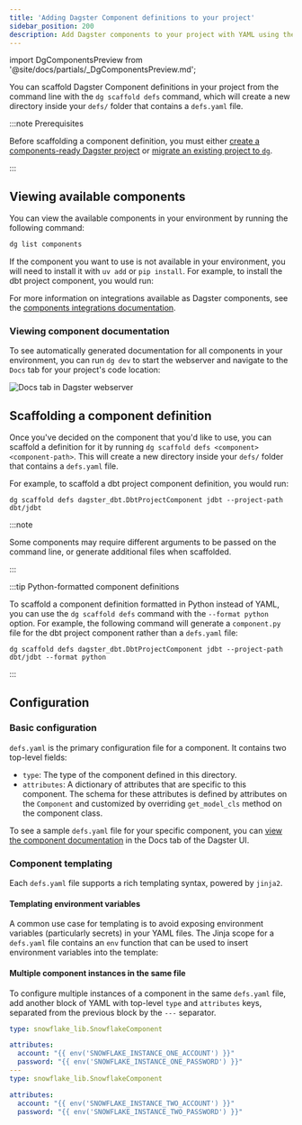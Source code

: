 ```yaml
---
title: 'Adding Dagster Component definitions to your project'
sidebar_position: 200
description: Add Dagster components to your project with YAML using the dg scaffold defs command.
---
```


import DgComponentsPreview from '@site/docs/partials/\_DgComponentsPreview.md';

<DgComponentsPreview />

You can scaffold Dagster Component definitions in your project from the command line with the `dg scaffold defs` command, which will create a new directory inside your `defs/` folder that contains a `defs.yaml` file.

:::note Prerequisites

Before scaffolding a component definition, you must either [create a components-ready Dagster project](/guides/labs/dg/creating-a-project) or [migrate an existing project to `dg`](/guides/labs/dg/incrementally-adopting-dg/migrating-project).

:::

## Viewing available components

You can view the available components in your environment by running the following command:

```bash
dg list components
```

If the component you want to use is not available in your environment, you will need to install it with `uv add` or `pip install`. For example, to install the dbt project component, you would run:

<Tabs groupId="package-manager">
  <TabItem value="uv" label="uv">
    <CliInvocationExample path="docs_snippets/docs_snippets/guides/components/adding-components-to-project/1-uv-add-dbt.txt" />
  </TabItem>
  <TabItem value="pip" label="pip">
    <CliInvocationExample path="docs_snippets/docs_snippets/guides/components/adding-components-to-project/1-pip-add-dbt.txt" />
  </TabItem>
</Tabs>

For more information on integrations available as Dagster components, see the [components integrations documentation](/guides/labs/components/integrations).

### Viewing component documentation

To see automatically generated documentation for all components in your environment, you can run `dg dev` to start the webserver and navigate to the `Docs` tab for your project's code location:

<CliInvocationExample contents="dg dev" />

![Docs tab in Dagster webserver](/images/guides/labs/components/docs-in-UI.png)

## Scaffolding a component definition

Once you've decided on the component that you'd like to use, you can scaffold a definition for it by running `dg scaffold defs <component> <component-path>`. This will create a new directory inside your `defs/` folder that contains a `defs.yaml` file.

For example, to scaffold a dbt project component definition, you would run:

```
dg scaffold defs dagster_dbt.DbtProjectComponent jdbt --project-path dbt/jdbt
```

:::note

Some components may require different arguments to be passed on the command line, or generate additional files when scaffolded.

:::

:::tip Python-formatted component definitions

To scaffold a component definition formatted in Python instead of YAML, you can use the `dg scaffold defs` command with the `--format python` option. For example, the following command will generate a `component.py` file for the dbt project component rather than a `defs.yaml` file:

```
dg scaffold defs dagster_dbt.DbtProjectComponent jdbt --project-path dbt/jdbt --format python
```

<CliInvocationExample path="docs_snippets/docs_snippets/guides/components/python-components/tree.txt" title="component.py" />

:::

## Configuration

### Basic configuration

`defs.yaml` is the primary configuration file for a component. It contains two top-level fields:

- `type`: The type of the component defined in this directory.
- `attributes`: A dictionary of attributes that are specific to this component. The schema for these attributes is defined by attributes on the `Component` and customized by overriding `get_model_cls` method on the component class.

To see a sample `defs.yaml` file for your specific component, you can [view the component documentation](#viewing-component-documentation) in the Docs tab of the Dagster UI.

### Component templating

Each `defs.yaml` file supports a rich templating syntax, powered by `jinja2`.

#### Templating environment variables

A common use case for templating is to avoid exposing environment variables (particularly secrets) in your YAML files. The Jinja scope for a `defs.yaml` file contains an `env` function that can be used to insert environment variables into the template:

<CodeExample path="docs_snippets/docs_snippets/guides/components/integrations/fivetran-component/9-customized-component.yaml" title="my_project/defs/fivetran_ingest/defs.yaml" language="yaml" />

#### Multiple component instances in the same file

To configure multiple instances of a component in the same `defs.yaml` file, add another block of YAML with top-level `type` and `attributes` keys, separated from the previous block by the `---` separator.


```yaml
type: snowflake_lib.SnowflakeComponent

attributes:
  account: "{{ env('SNOWFLAKE_INSTANCE_ONE_ACCOUNT') }}"
  password: "{{ env('SNOWFLAKE_INSTANCE_ONE_PASSWORD') }}"
---
type: snowflake_lib.SnowflakeComponent

attributes:
  account: "{{ env('SNOWFLAKE_INSTANCE_TWO_ACCOUNT') }}"
  password: "{{ env('SNOWFLAKE_INSTANCE_TWO_PASSWORD') }}"
```
